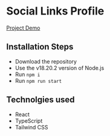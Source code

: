 # Social Links Profile

[Project Demo](https://dimarogkov.github.io/react-social-links-profile)

## Installation Steps

-   Download the repository
-   Use the v18.20.2 version of Node.js
-   Run `npm i`
-   Run `npm run start`

## Technolgies used

-   React
-   TypeScript
-   Tailwind CSS
